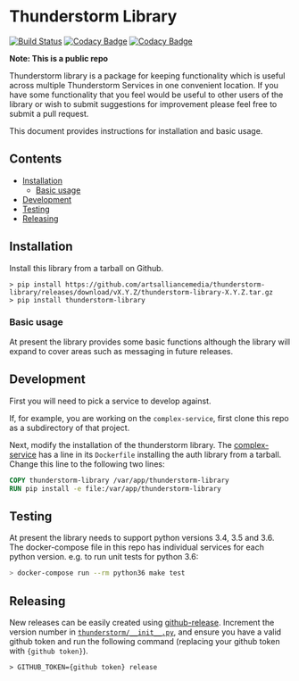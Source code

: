 # Thunderstorm Library

[![Build Status](https://ts-jenkins.aamts.io/buildStatus/icon?job=AAM/thunderstorm-library/master)](https://ts-jenkins.aamts.io/job/AAM/thunderstorm-library/master)
[![Codacy Badge](https://api.codacy.com/project/badge/Grade/437721a3b0f64ec2b648fd34af053b53)](https://www.codacy.com?utm_source=github.com&amp;utm_medium=referral&amp;utm_content=artsalliancemedia/thunderstorm-library&amp;utm_campaign=Badge_Grade)
[![Codacy Badge](https://api.codacy.com/project/badge/Coverage/437721a3b0f64ec2b648fd34af053b53)](https://www.codacy.com?utm_source=github.com&utm_medium=referral&utm_content=artsalliancemedia/thunderstorm-library&utm_campaign=Badge_Coverage)

**Note: This is a public repo**

Thunderstorm library is a package for keeping functionality which is useful across multiple Thunderstorm Services in one convenient location.
If you have some functionality that you feel would be useful to other users of the library or wish to submit suggestions for improvement please
feel free to submit a pull request.

This document provides instructions for installation and basic usage.


## Contents

- [Installation](#installation)
  - [Basic usage](#basic-usage)
- [Development](#development)
- [Testing](#testing)
- [Releasing](#releasing)


## Installation

Install this library from a tarball on Github.

```shell
> pip install https://github.com/artsalliancemedia/thunderstorm-library/releases/download/vX.Y.Z/thunderstorm-library-X.Y.Z.tar.gz
> pip install thunderstorm-library
```

### Basic usage

At present the library provides some basic functions although the library will expand to cover areas such as messaging in future releases.

## Development

First you will need to pick a service to develop against.

If, for example, you are working on the `complex-service`, first clone this
repo as a subdirectory of that project.

Next, modify the installation of the thunderstorm library. The [complex-service](https://github.com/artsalliancemedia/complex-service/blob/master/env_conf/Dockerfile#L27)
has a line in its `Dockerfile` installing the auth library from a tarball. Change
this line to the following two lines:

```dockerfile
COPY thunderstorm-library /var/app/thunderstorm-library
RUN pip install -e file:/var/app/thunderstorm-library
```

## Testing

At present the library needs to support python versions 3.4, 3.5 and 3.6. The docker-compose file in this repo has individual services for each python version.
e.g. to run unit tests for python 3.6:

```bash
> docker-compose run --rm python36 make test
```

## Releasing

New releases can be easily created using [github-release](https://github.com/aktau/github-release).
Increment the version number in [`thunderstorm/__init__.py`](./thunderstorm/__init__.py),
and ensure you have a valid github token and run the following command (replacing
your github token with `{github token}`).

```shell
> GITHUB_TOKEN={github token} release
```
